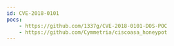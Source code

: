 ```yaml
---
id: CVE-2018-0101
pocs:
    - https://github.com/1337g/CVE-2018-0101-DOS-POC
    - https://github.com/Cymmetria/ciscoasa_honeypot
---
```

